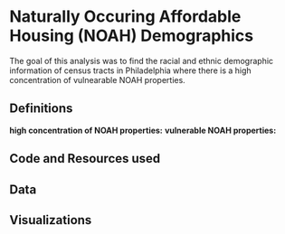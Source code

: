 # Naturally Occuring Affordable Housing (NOAH) Demographics

The goal of this analysis was to find the racial and ethnic demographic information of census tracts in Philadelphia where there is a high concentration of vulnearable NOAH properties. 

## Definitions
**high concentration of NOAH properties:** 
**vulnerable NOAH properties:**

## Code and Resources used

## Data

## Visualizations 
